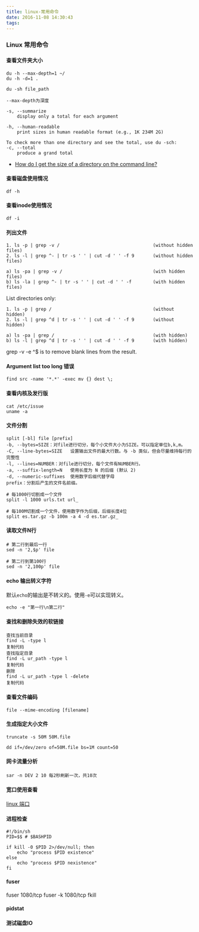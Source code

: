 ```yaml
---
title: linux-常用命令
date: 2016-11-08 14:30:43
tags: 
---
```

### Linux 常用命令

#### 查看文件夹大小
```shell 
du -h --max-depth=1 ~/
du -h -d=1 .

du -sh file_path
```

```shell
--max-depth为深度

-s, --summarize
    display only a total for each argument

-h, --human-readable
    print sizes in human readable format (e.g., 1K 234M 2G)

To check more than one directory and see the total, use du -sch:
-c, --total
    produce a grand total
```

- [How do I get the size of a directory on the command line?](https://unix.stackexchange.com/questions/185764/how-do-i-get-the-size-of-a-directory-on-the-command-line)

#### 查看磁盘使用情况
```shell
df -h
```

#### 查看inode使用情况
``` shell 
df -i
```

#### 列出文件
```shell 
1. ls -p | grep -v /                                   (without hidden files)
2. ls -l | grep ^- | tr -s ' ' | cut -d ' ' -f 9       (without hidden files)

a) ls -pa | grep -v /                                  (with hidden files)
b) ls -la | grep ^- | tr -s ' ' | cut -d ' ' -f        (with hidden files)
```

List directories only:

```shell 
1. ls -p | grep /                                      (without hidden)
2. ls -l | grep ^d | tr -s ' ' | cut -d ' ' -f 9       (without hidden)

a) ls -pa | grep /                                     (with hidden)
b) ls -l | grep ^d | tr -s ' ' | cut -d ' ' -f 9       (with hidden)
```
grep -v -e ^$ is to remove blank lines from the result.

#### Argument list too long 错误
```shell
find src -name '*.*' -exec mv {} dest \;
```

#### 查看内核及发行版
```shell
cat /etc/issue
uname -a
```

#### 文件分割
```shell
split [-bl] file [prefix]  
-b, --bytes=SIZE：对file进行切分，每个小文件大小为SIZE。可以指定单位b,k,m。
-C, --line-bytes=SIZE   设置输出文件的最大行数。与 -b 类似，但会尽量维持每行的完整性
-l, --lines=NUMBER：对file进行切分，每个文件有NUMBER行。
-a, --suffix-length=N   使用长度为 N 的后缀 (默认 2)
-d, --numeric-suffixes  使用数字后缀代替字母
prefix：分割后产生的文件名前缀。

# 每1000行切割成一个文件
split -l 1000 urls.txt url_

# 每100M切割成一个文件，使用数字作为后缀，后缀长度4位
split es.tar.gz -b 100m -a 4 -d es.tar.gz_
```

#### 读取文件N行
```shell
# 第二行到最后一行
sed -n '2,$p' file

# 第二行到第100行
sed -n '2,100p' file
```

#### echo 输出转义字符
默认`echo`的输出是不转义的。使用`-e`可以实现转义。
```shell 
echo -e "第一行\n第二行"
```

#### 查找和删除失效的软链接 
```shell 
查找当前目录
find -L -type l
复制代码
查找指定目录
find -L ur_path -type l
复制代码
删除
find -L ur_path -type l -delete
复制代码
```

#### 查看文件编码
```shell
file --mime-encoding [filename]
```

#### 生成指定大小文件
```shell
truncate -s 50M 50M.file
```

```shell
dd if=/dev/zero of=50M.file bs=1M count=50
```

#### 网卡流量分析
```shell 
sar -n DEV 2 10 每2秒刷新一次，共10次
```

#### 宽口使用查看
[linux 端口](/2016/11/08/linux-端口/)

#### 进程检查
```shell
#!/bin/sh
PID=$$ # $BASHPID

if kill -0 $PID 2>/dev/null; then 
    echo "process $PID existence" 
else 
    echo "process $PID nexistence"
fi
```

#### fuser
fuser 1080/tcp
fuser -k 1080/tcp
fkill

#### pidstat

#### 测试磁盘IO
